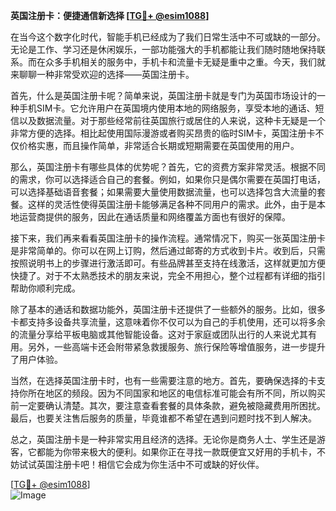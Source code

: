 **英国注册卡：便捷通信新选择 [[TG💪+ @esim1088](https://t.me/s/esim1088)]**

在当今这个数字化时代，智能手机已经成为了我们日常生活中不可或缺的一部分。无论是工作、学习还是休闲娱乐，一部功能强大的手机都能让我们随时随地保持联系。而在众多手机相关的服务中，手机卡和流量卡无疑是重中之重。今天，我们就来聊聊一种非常受欢迎的选择——英国注册卡。

首先，什么是英国注册卡呢？简单来说，英国注册卡就是专门为英国市场设计的一种手机SIM卡。它允许用户在英国境内使用本地的网络服务，享受本地的通话、短信以及数据流量。对于那些经常前往英国旅行或居住的人来说，这种卡无疑是一个非常方便的选择。相比起使用国际漫游或者购买昂贵的临时SIM卡，英国注册卡不仅价格实惠，而且操作简单，非常适合长期或短期需要在英国使用的用户。

那么，英国注册卡有哪些具体的优势呢？首先，它的资费方案非常灵活。根据不同的需求，你可以选择适合自己的套餐。例如，如果你只是偶尔需要在英国打电话，可以选择基础语音套餐；如果需要大量使用数据流量，也可以选择包含大流量的套餐。这样的灵活性使得英国注册卡能够满足各种不同用户的需求。此外，由于是本地运营商提供的服务，因此在通话质量和网络覆盖方面也有很好的保障。

接下来，我们再来看看英国注册卡的操作流程。通常情况下，购买一张英国注册卡是非常简单的。你可以在网上订购，然后通过邮寄的方式收到卡片。收到后，只需按照说明书上的步骤进行激活即可。有些品牌甚至支持在线激活，这样就更加方便快捷了。对于不太熟悉技术的朋友来说，完全不用担心，整个过程都有详细的指引帮助你顺利完成。

除了基本的通话和数据功能外，英国注册卡还提供了一些额外的服务。比如，很多卡都支持多设备共享流量，这意味着你不仅可以为自己的手机使用，还可以将多余的流量分享给平板电脑或其他智能设备。这对于家庭或团队出行的人来说尤其有用。另外，一些高端卡还会附带紧急救援服务、旅行保险等增值服务，进一步提升了用户体验。

当然，在选择英国注册卡时，也有一些需要注意的地方。首先，要确保选择的卡支持你所在地区的频段。因为不同国家和地区的电信标准可能会有所不同，所以购买前一定要确认清楚。其次，要注意查看套餐的具体条款，避免被隐藏费用所困扰。最后，也要关注售后服务的质量，毕竟谁都不希望在遇到问题时找不到人解决。

总之，英国注册卡是一种非常实用且经济的选择。无论你是商务人士、学生还是游客，它都能为你带来极大的便利。如果你正在寻找一款既便宜又好用的手机卡，不妨试试英国注册卡吧！相信它会成为你生活中不可或缺的好伙伴。

[[TG💪+ @esim1088](https://t.me/s/esim1088)]  
![Image](https://i.postimg.cc/4NQfJmqS/Snipaste-2025-05-13-00-14-12.png)